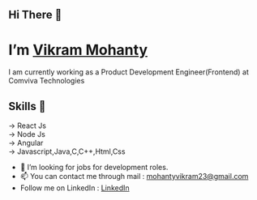  
 
 
 

  ## Hi There 👋
  # I’m [Vikram Mohanty](https://github.com/vikram-12)
     
  
 I am currently working as a Product Development Engineer(Frontend) at Comviva Technologies
   
  ## Skills 👀
  
  -> React Js <br/>
  -> Node Js <br/>
  -> Angular <br/>
  -> Javascript,Java,C,C++,Html,Css <br/>
  
  

- 💞️ I’m looking for jobs for development roles.
- 📫 You can contact me through mail : mohantyvikram23@gmail.com
- Follow me on LinkedIn :
    [LinkedIn](https://www.linkedin.com/in/vikrammohanty12/)    
  


